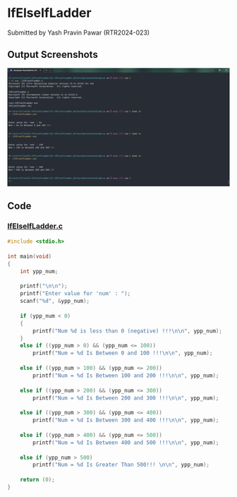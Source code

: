 # IfElseIfLadder

Submitted by Yash Pravin Pawar (RTR2024-023)

## Output Screenshots
![output.png](./02-Screenshots/output.png)

## Code
### [IfElseIfLadder.c](./01-Code/IfElseIfLadder.c)
```c
#include <stdio.h>

int main(void)
{
    int ypp_num;

    printf("\n\n");
    printf("Enter value for 'num' : ");
    scanf("%d", &ypp_num);

    if (ypp_num < 0)
    {
        printf("Num %d is less than 0 (negative) !!!\n\n", ypp_num);
    }
    else if ((ypp_num > 0) && (ypp_num <= 100))
        printf("Num = %d Is Between 0 and 100 !!!\n\n", ypp_num);

    else if ((ypp_num > 100) && (ypp_num <= 200))
        printf("Num = %d Is Between 100 and 200 !!!\n\n", ypp_num);
    
    else if ((ypp_num > 200) && (ypp_num <= 300))
        printf("Num = %d Is Between 200 and 300 !!!\n\n", ypp_num);
    
    else if ((ypp_num > 300) && (ypp_num <= 400))
        printf("Num = %d Is Between 300 and 400 !!!\n\n", ypp_num);
    
    else if ((ypp_num > 400) && (ypp_num <= 500))
        printf("Num = %d Is Between 400 and 500 !!!\n\n", ypp_num);
    
    else if (ypp_num > 500)
        printf("Num = %d Is Greater Than 500!!! \n\n", ypp_num);

    return (0);
}

```
